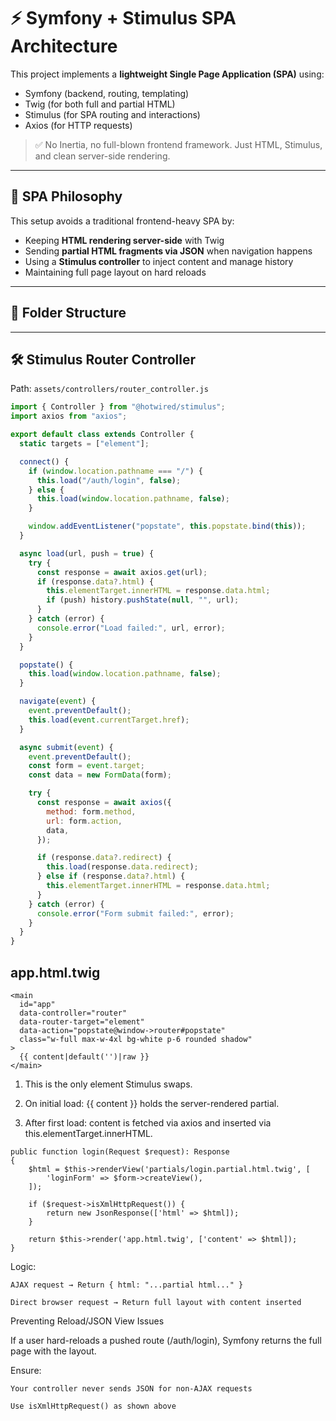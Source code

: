 # ⚡ Symfony + Stimulus SPA Architecture

This project implements a **lightweight Single Page Application (SPA)** using:

- Symfony (backend, routing, templating)
- Twig (for both full and partial HTML)
- Stimulus (for SPA routing and interactions)
- Axios (for HTTP requests)

> ✅ No Inertia, no full-blown frontend framework. Just HTML, Stimulus, and clean server-side rendering.

---

## 🧠 SPA Philosophy

This setup avoids a traditional frontend-heavy SPA by:

- Keeping **HTML rendering server-side** with Twig
- Sending **partial HTML fragments via JSON** when navigation happens
- Using a **Stimulus controller** to inject content and manage history
- Maintaining full page layout on hard reloads

---

## 📁 Folder Structure

---

## 🛠️ Stimulus Router Controller

Path: `assets/controllers/router_controller.js`

```js
import { Controller } from "@hotwired/stimulus";
import axios from "axios";

export default class extends Controller {
  static targets = ["element"];

  connect() {
    if (window.location.pathname === "/") {
      this.load("/auth/login", false);
    } else {
      this.load(window.location.pathname, false);
    }

    window.addEventListener("popstate", this.popstate.bind(this));
  }

  async load(url, push = true) {
    try {
      const response = await axios.get(url);
      if (response.data?.html) {
        this.elementTarget.innerHTML = response.data.html;
        if (push) history.pushState(null, "", url);
      }
    } catch (error) {
      console.error("Load failed:", url, error);
    }
  }

  popstate() {
    this.load(window.location.pathname, false);
  }

  navigate(event) {
    event.preventDefault();
    this.load(event.currentTarget.href);
  }

  async submit(event) {
    event.preventDefault();
    const form = event.target;
    const data = new FormData(form);

    try {
      const response = await axios({
        method: form.method,
        url: form.action,
        data,
      });

      if (response.data?.redirect) {
        this.load(response.data.redirect);
      } else if (response.data?.html) {
        this.elementTarget.innerHTML = response.data.html;
      }
    } catch (error) {
      console.error("Form submit failed:", error);
    }
  }
}
```

## app.html.twig

```twig
<main
  id="app"
  data-controller="router"
  data-router-target="element"
  data-action="popstate@window->router#popstate"
  class="w-full max-w-4xl bg-white p-6 rounded shadow"
>
  {{ content|default('')|raw }}
</main>
```

1. This is the only element Stimulus swaps.

2. On initial load: {{ content }} holds the server-rendered partial.

3. After first load: content is fetched via axios and inserted via this.elementTarget.innerHTML.

```
public function login(Request $request): Response
{
    $html = $this->renderView('partials/login.partial.html.twig', [
        'loginForm' => $form->createView(),
    ]);

    if ($request->isXmlHttpRequest()) {
        return new JsonResponse(['html' => $html]);
    }

    return $this->render('app.html.twig', ['content' => $html]);
}

```

Logic:

    AJAX request → Return { html: "...partial html..." }

    Direct browser request → Return full layout with content inserted

Preventing Reload/JSON View Issues

If a user hard-reloads a pushed route (/auth/login), Symfony returns the full page with the layout.

Ensure:

    Your controller never sends JSON for non-AJAX requests

    Use isXmlHttpRequest() as shown above
